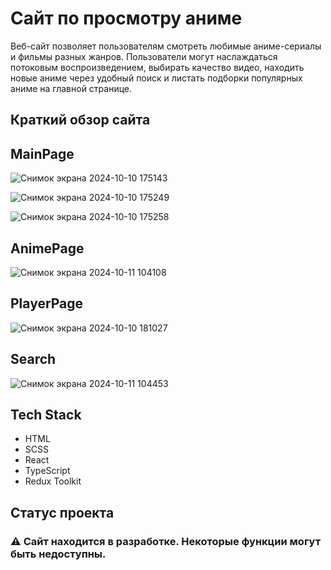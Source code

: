 # Сайт по просмотру аниме

Веб-сайт позволяет пользователям смотреть любимые аниме-сериалы и фильмы разных жанров. Пользователи могут наслаждаться потоковым воспроизведением, выбирать качество видео, находить новые аниме через удобный поиск и листать подборки популярных аниме на главной странице.

## Краткий обзор сайта
## MainPage
![Снимок экрана 2024-10-10 175143](https://github.com/user-attachments/assets/d90f79db-e4f2-4974-952b-90c5088ae57c)

![Снимок экрана 2024-10-10 175249](https://github.com/user-attachments/assets/5fdedaf6-4f28-4304-970b-6db2e27c1093)

![Снимок экрана 2024-10-10 175258](https://github.com/user-attachments/assets/06ebefcd-f00b-4628-884c-fa12ccb34cf0)
## AnimePage
![Снимок экрана 2024-10-11 104108](https://github.com/user-attachments/assets/f93e24ce-f786-4362-9551-b2b2d5b9c4de)

## PlayerPage
![Снимок экрана 2024-10-10 181027](https://github.com/user-attachments/assets/6d751b0c-fc62-4c7c-95b5-9434bac9afcb)

## Search
![Снимок экрана 2024-10-11 104453](https://github.com/user-attachments/assets/d9229b1b-8a27-4083-a997-98de3940f6c5)

## Tech Stack
- HTML
- SCSS
- React
- TypeScript
- Redux Toolkit

<h2>Статус проекта</h2>
<h3>⚠️ Сайт находится в разработке. Некоторые функции могут быть недоступны.</h3>
